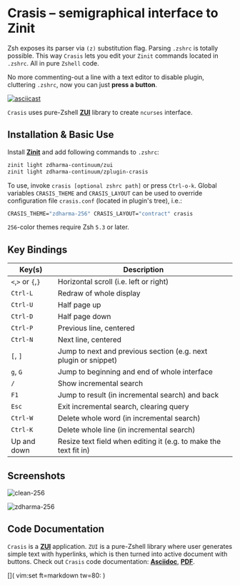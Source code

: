 # Crasis – semigraphical interface to Zinit

Zsh exposes its parser via `(z)` substitution flag. Parsing `.zshrc` is totally
possible. This way `Crasis` lets you edit your `Zinit` commands located in
`.zshrc`. All in pure `Zshell` code.

No more commenting-out a line with a text editor to disable plugin, cluttering
`.zshrc`, now you can just **press a button**.

[![asciicast](https://asciinema.org/a/147225.png)](https://asciinema.org/a/147225)

`Crasis` uses pure-Zshell [**ZUI**](http://github.com/zdharma-continuum/zui/) library to
create `ncurses` interface.

## Installation & Basic Use

Install [**Zinit**](https://github.com/zdharma-continuum/zinit) and add following
commands to `.zshrc`:

```SystemVerilog
zinit light zdharma-continuum/zui
zinit light zdharma-continuum/zplugin-crasis
```

To use, invoke `crasis [optional zshrc path]` or press `Ctrl-o-k`. Global
variables `CRASIS_THEME` and `CRASIS_LAYOUT` can be used to override
configuration file `crasis.conf` (located in plugin's tree), i.e.:

```SystemVerilog
CRASIS_THEME="zdharma-256" CRASIS_LAYOUT="contract" crasis
```

`256`-color themes require Zsh `5.3` or later.

## Key Bindings

| Key(s) | Description |
|--------|-------------|
| `<`,`>` or `{`,`}` | Horizontal scroll (i.e. left or right)   |
| `Ctrl-L` | Redraw of whole display                            |
| `Ctrl-U` | Half page up                                       |
| `Ctrl-D` | Half page down                                     |
| `Ctrl-P` | Previous line, centered                            |
| `Ctrl-N` | Next line, centered                                |
| `[`, `]` | Jump to next and previous section (e.g. next plugin or snippet) |
| `g`, `G` | Jump to beginning and end of whole interface       |
| `/`      | Show incremental search                            |
| `F1`     | Jump to result (in incremental search) and back    |
| `Esc`    | Exit incremental search, clearing query            |
| `Ctrl-W` | Delete whole word (in incremental search)          |
| `Ctrl-K` | Delete whole line (in incremental search)          |
| Up and down | Resize text field when editing it (e.g. to make the text fit in) |

## Screenshots

![clean-256](https://raw.githubusercontent.com/zdharma/zplugin-crasis/master/themes/screenshots/clean-256.png)

![zdharma-256](https://raw.githubusercontent.com/zdharma/zplugin-crasis/master/themes/screenshots/zdharma-256.png)

## Code Documentation

`Crasis` is a [**ZUI**](http://github.com/zdharma-continuum/zui/) application. `ZUI` is a
pure-Zshell library where user generates simple text with hyperlinks, which is
then turned into active document with buttons. Check out `Crasis` code
documentation:
[**Asciidoc**](https://github.com/zdharma-continuum/zplugin-crasis/blob/master/zsdoc/crasis.adoc),
[**PDF**](http://zdharma.org/zplugin-crasis/crasis.pdf).

[]( vim:set ft=markdown tw=80: )
